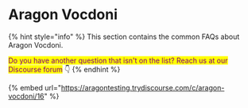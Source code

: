 # Aragon Vocdoni

{% hint style="info" %}
This section contains the common FAQs about Aragon Vocdoni.&#x20;

<mark style="color:purple;">Do you have another question that isn't on the list? Reach us at our Discourse forum</mark> 👇
{% endhint %}

{% embed url="https://aragontesting.trydiscourse.com/c/aragon-vocdoni/16" %}
